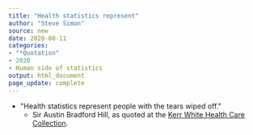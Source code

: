 ```yaml
---
title: "Health statistics represent"
author: "Steve Simon"
source: new
date: 2020-08-11
categories:
- "*Quotation"
- 2020
- Human side of statistics
output: html_document
page_update: complete
---
```


+ "Health statistics represent people with the tears wiped off."
  + Sir Austin Bradford Hill, as quoted at the [Kerr White Health Care Collection](http://historical.hsl.virginia.edu/kerr/healthstats.cfm.html).

<!---More--->

